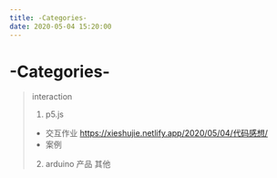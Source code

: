 ```yaml
---
title: -Categories-
date: 2020-05-04 15:20:00
---
```

# -Categories-
> interaction
> 1. p5.js
> + 交互作业 <https://xieshujie.netlify.app/2020/05/04/代码感想/> 
> + 案例
> 2. arduino
> 产品
> 其他